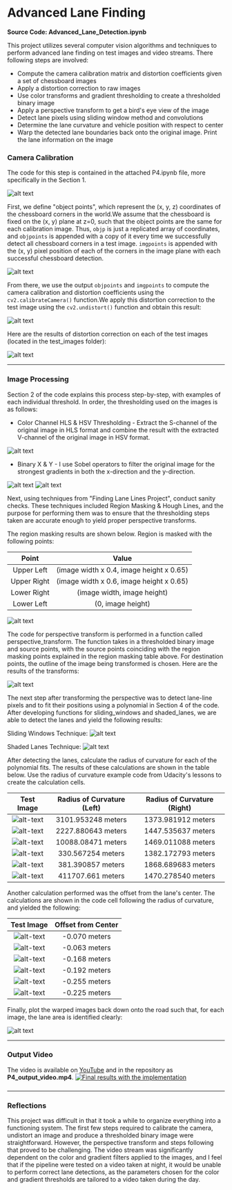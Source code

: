 [//]: # (Image References)
[loading_screen]: ./resources/loading_screen.png
[distortion]: ./resources/output_images/distortion.png
[distortion_theory]: ./resources/distortion.png
[corners_unwarp]: ./resources/output_images/corners_unwarp.png
[distortion_corrected]: ./resources/output_images/undistorted.png
[sobel_x]: ./resources/output_images/sobel_x.png
[sobel_y]: ./resources/output_images/sobel_y.png
[gradient_magnitude]: ./resources/output_images/gradient_magnitude.png
[gradient_direction]: ./resources/output_images/gradient_direction.png 
[color_thresholds]: ./resources/output_images/color_thresholds.png 
[multi_thresholds]: ./resources/output_images/thresholded_binary.png
[region_masked]: ./resources/output_images/region_masked.png
[perspective_transform]: ./resources/output_images/perspective_transform.png
[sliding_windows]: ./resources/output_images/sliding_windows.png
[shaded_lanes]: ./resources/output_images/shaded_lanes.png
[lane_mapping]: ./resources/output_images/lane_mapping.png
[test_image1]: ./resources/test_images/test1.jpg
[test_image2]: ./resources/test_images/test2.jpg
[test_image3]: ./resources/test_images/test3.jpg
[test_image4]: ./resources/test_images/test4.jpg
[test_image5]: ./resources/test_images/test5.jpg
[test_image6]: ./resources/test_images/test6.jpg

# Advanced Lane Finding

**Source Code: Advanced_Lane_Detection.ipynb**

This project utilizes several computer vision algorithms and techniques to perform advanced lane finding on test images and video streams. There following steps are involved: 

* Compute the camera calibration matrix and distortion coefficients given a set of chessboard images
* Apply a distortion correction to raw images
* Use color transforms and gradient thresholding to create a thresholded binary image
* Apply a perspective transform to get a bird's eye view of the image
* Detect lane pixels using sliding window method and convolutions
* Determine the lane curvature and vehicle position with respect to center
* Warp the detected lane boundaries back onto the original image. Print the lane information on the image


### Camera Calibration

The code for this step is contained in the attached P4.ipynb file, more specifically in the Section 1.  

![alt text][distortion]

First, we define "object points", which represent the (x, y, z) coordinates of the chessboard corners in the world.We assume that the chessboard is fixed on the (x, y) plane at z=0, such that the object points are the same for each calibration image.  Thus, `objp` is just a replicated array of coordinates, and `objpoints` is appended with a copy of it every time we successfully detect all chessboard corners in a test image.  `imgpoints` is appended with the (x, y) pixel position of each of the corners in the image plane with each successful chessboard detection.  

![alt text][distortion_theory]

From there, we use the output `objpoints` and `imgpoints` to compute the camera calibration and distortion coefficients using the `cv2.calibrateCamera()` function.We apply this distortion correction to the test image using the `cv2.undistort()` function and obtain this result: 

![alt text][corners_unwarp]

Here are the results of distortion correction on each of the test images (located in the test_images folder):

![alt text][distortion_corrected]

---

### Image Processing

Section 2 of the code explains this process step-by-step, with examples of each individual threshold. In order, the thresholding used on the images is as follows:

+ Color Channel HLS & HSV Thresholding - Extract the S-channel of the original image in HLS format and combine the result with the extracted V-channel of the original image in HSV format.

![alt text][color_thresholds]

+ Binary X & Y - I use Sobel operators to filter the original image for the strongest gradients in both the x-direction and the y-direction.

![alt text][sobel_x]
![alt text][sobel_y]

Next, using techniques from "Finding Lane Lines Project", conduct sanity checks. These techniques included Region Masking & Hough Lines, and the purpose for performing them was to ensure that the thresholding steps taken are accurate enough to yield proper perspective transforms.

The region masking results are shown below. Region is masked with the following points: 

| Point       | Value                                    | 
|:-----------:|:----------------------------------------:| 
| Upper Left  | (image width x 0.4, image height x 0.65) | 
| Upper Right | (image width x 0.6, image height x 0.65) |
| Lower Right | (image width, image height)              |
| Lower Left  | (0, image height)                        |

![alt text][region_masked]

The code for perspective transform is performed in a function called perspective_transform. The function takes in a thresholded binary image and source points, with the source points coinciding with the region masking points explained in the region masking table above. For destination points, the outline of the image being transformed is chosen. Here are the results of the transforms:

![alt text][perspective_transform]

The next step after transforming the perspective was to detect lane-line pixels and to fit their positions using a polynomial in Section 4 of the code. After developing functions for sliding_windows and shaded_lanes, we are able to detect the lanes and yield the following results:

Sliding Windows Technique:
![alt text][sliding_windows]

Shaded Lanes Technique:
![alt text][shaded_lanes]

After detecting the lanes, calculate the radius of curvature for each of the polynomial fits. The results of these calculations are shown in the table below. Use the radius of curvature example code from Udacity's lessons to create the calculation cells.

| Test Image                | Radius of Curvature (Left) | Radius of Curvature (Right) | 
|:-------------------------:|:--------------------------:|:---------------------------:| 
| ![alt-text][test_image1]  | 3101.953248 meters         | 1373.981912 meters          | 
| ![alt-text][test_image2]  | 2227.880643 meters         | 1447.535637 meters          |
| ![alt-text][test_image3]  | 10088.08471 meters        | 1469.011088 meters          |
| ![alt-text][test_image4]  | 330.567254 meters          | 1382.172793 meters          |
| ![alt-text][test_image5]  | 381.390857 meters          | 1868.689683 meters          |
| ![alt-text][test_image6]  | 411707.661 meters          | 1470.278540 meters          |

Another calculation performed was the offset from the lane's center. The calculations are shown in the code cell following the radius of curvature, and yielded the following:

| Test Image                | Offset from Center |
|:-------------------------:|:------------------:| 
| ![alt-text][test_image1]  | -0.070 meters      |
| ![alt-text][test_image2]  | -0.063 meters      |
| ![alt-text][test_image3]  | -0.168 meters      |
| ![alt-text][test_image4]  | -0.192 meters      |
| ![alt-text][test_image5]  | -0.255 meters      |
| ![alt-text][test_image6]  | -0.225 meters      |

Finally, plot the warped images back down onto the road such that, for each image, the lane area is identified clearly:

![alt text][lane_mapping]

---

### Output Video
 
The video is available on [YouTube](https://youtu.be/yqC3CT6Xx9E) and in the repository as **P4_output_video.mp4**.
[![Final results with the implementation](http://img.youtube.com/vi/yqC3CT6Xx9E/0.jpg)](http://www.youtube.com/watch?v=yqC3CT6Xx9E)

### 

---

### Reflections

This project was difficult in that it took a while to organize everything into a functioning system. 
The first few steps required to calibrate the camera, undistort an image and produce a thresholded binary image were straightforward. However, the perspective transform and steps following that proved to be challenging. The video stream was significantly dependent on the color and gradient filters applied to the images, and I feel that if the pipeline were tested on a video taken at night, it would be unable to perform correct lane detections, as the parameters chosen for the color and gradient thresholds are tailored to a video taken during the day.
